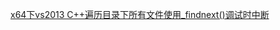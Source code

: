 [x64下vs2013 C++遍历目录下所有文件使用_findnext()调试时中断](http://blog.csdn.net/cdownload_zxl/article/details/51853524)